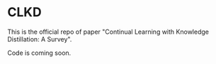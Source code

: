 # CLKD
This is the official repo of paper "Continual Learning with Knowledge Distillation: A Survey".

Code is coming soon.
